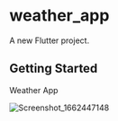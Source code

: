 # weather_app

A new Flutter project.

## Getting Started

Weather App

![Screenshot_1662447148](https://user-images.githubusercontent.com/53033498/188566534-c39159ab-cddf-42d5-b2e7-130e2e900f27.png)


